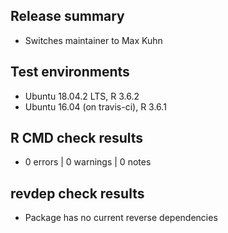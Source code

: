 ## Release summary

* Switches maintainer to Max Kuhn

## Test environments

* Ubuntu 18.04.2 LTS, R 3.6.2
* Ubuntu 16.04 (on travis-ci), R 3.6.1

## R CMD check results
* 0 errors | 0 warnings | 0 notes

## revdep check results

* Package has no current reverse dependencies
